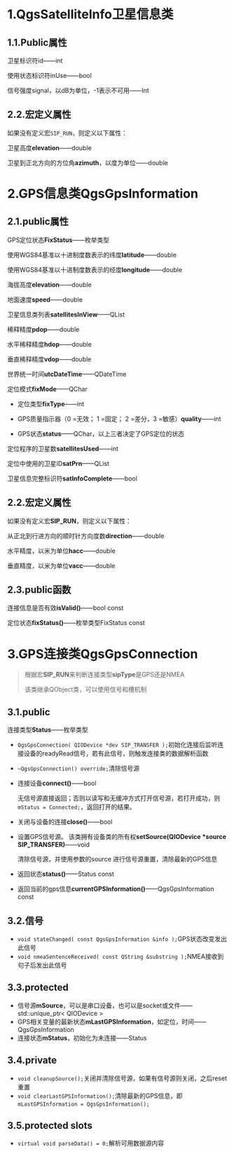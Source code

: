 # 1.QgsSatelliteInfo卫星信息类

## 1.1.Public属性

卫星标识符id——int

使用状态标识符inUse——bool

信号强度signal，以dB为单位，-1表示不可用——Int

## 2.2.宏定义属性

如果没有定义宏`SIP_RUN`，则定义以下属性：

卫星高度**elevation**——double

卫星到正北方向的方位角**azimuth**，以度为单位——double



# 2.GPS信息类QgsGpsInformation

## 2.1.public属性

GPS定位状态**FixStatus**——枚举类型

使用WGS84基准以十进制度数表示的纬度**latitude**——double

使用WGS84基准以十进制度数表示的经度**longitude**——double

海拔高度**elevation**——double

地面速度**speed**——double

卫星信息类列表**satellitesInView**——QList<QgsSatelliteInfo>

稀释精度**pdop**——double

水平稀释精度**hdop**——double

垂直稀释精度**vdop**——double

世界统一时间**utcDateTime**——QDateTime

定位模式**fixMode**——QChar

- 定位类型**fixType**——int

- GPS质量指示器（0 =无效； 1 =固定； 2 =差分，3 =敏感）**quality**——int

- GPS状态**status**——QChar，以上三者决定了GPS定位的状态

定位程序的卫星数**satellitesUsed**——int

定位中使用的卫星ID**satPrn**——QList<int>

卫星信息完整标识符**satInfoComplete**——bool

## 2.2.宏定义属性

如果没有定义宏**SIP_RUN**，则定义以下属性：

从正北到行进方向的顺时针方向度数**direction**——double

水平精度，以米为单位**hacc**——double

垂直精度，以米为单位**vacc**——double

## 2.3.public函数

连接信息是否有效**isValid()**——bool const

定位状态**fixStatus()**——枚举类型FixStatus const

# 3.GPS连接类QgsGpsConnection

> 根据宏**SIP_RUN**来判断连接类型**sipType**是GPS还是NMEA
>
> 该类继承QObject类，可以使用信号和槽机制

## 3.1.public

连接类型**Status**——枚举类型

- `QgsGpsConnection( QIODevice *dev SIP_TRANSFER );`初始化连接后监听连接设备的readyRead信号，若有此信号，则触发连接类的数据解析函数

- `~QgsGpsConnection() override;`清除信号源

- 连接设备**connect()**——bool

  无信号源直接返回；否则以读写和无缓冲方式打开信号源，若打开成功，则`mStatus = Connected;`，返回打开的结果。

- 关闭与设备的连接**close()**——bool

- 设置GPS信号源。 该类拥有设备类的所有权**setSource(QIODevice *source SIP_TRANSFER)**——void

  清除信号源，并使用参数的source 进行信号源重置，清除最新的GPS信息

- 返回状态**status()**——Status const

- 返回当前的gps信息**currentGPSInformation()**——QgsGpsInformation const

## 3.2.信号

- `void stateChanged( const QgsGpsInformation &info );`GPS状态改变发出此信号
- `void nmeaSentenceReceived( const QString &substring );`NMEA接收到句子后发出此信号

## 3.3.protected

- 信号源**mSource**，可以是串口设备，也可以是socket或文件——std::unique_ptr< QIODevice >
- GPS相关变量的最新状态**mLastGPSInformation**，如定位，时间——QgsGpsInformation
- 连接状态**mStatus**，初始化为未连接——Status

## 3.4.private

- `void cleanupSource();`关闭并清除信号源，如果有信号源则关闭，之后reset重置
- `void clearLastGPSInformation();`清除最新的GPS信息，即`mLastGPSInformation = QgsGpsInformation();`

## 3.5.protected slots

- `virtual void parseData() = 0;`解析可用数据源内容



